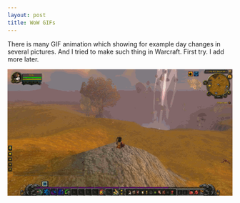 ```yaml
---
layout: post
title: WoW GIFs
---
```


There is many GIF animation which showing for example day changes in several pictures. And I tried to make such thing in Warcraft. First try. I add more later.

<img src="/images/posts/wow-first.gif"/>
